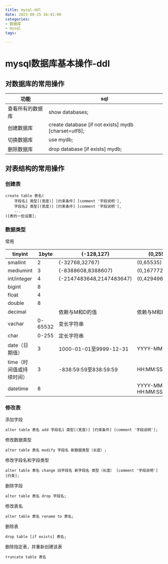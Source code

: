 ```yaml
---
title: mysql-ddl
date: 2023-08-25 16:41:00
categories:
- 数据库
- mysql
tags:

---
```


# mysql数据库基本操作-ddl

## 对数据库的常用操作

| 功能             | sql                                                  |
| ---------------- | ---------------------------------------------------- |
| 查看所有的数据库 | show databases;                                      |
| 创建数据库       | create database [if not exists] mydb [charset=utf8]; |
| 切换数据库       | use mydb;                                            |
| 删除数据库       | drop database [if exists] mydb;                      |

## 对表结构的常用操作

### 创建表

```mysql
create table 表名(
    字段名1 类型[(宽度)] [约束条件] [comment '字段说明'],
    字段名2 类型[(宽度)] [约束条件] [comment '字段说明'],
    ...
)[表的一些设置];
```

### 数据类型

常用

| tinyint                  | 1byte   | (-128,127)               | (0,255)             |
| ------------------------ | ------- | ------------------------ | ------------------- |
| smallint                 | 2       | (-32768,32767)           | (0,65535)           |
| mediumint                | 3       | (-8388608,8388607)       | (0,16777215)        |
| int/integer              | 4       | (-2147483648,2147483647) | (0,4294967295)      |
| bigint                   | 8       |                          |                     |
| float                    | 4       |                          |                     |
| double                   | 8       |                          |                     |
| decimal                  |         | 依赖与M和D的值           | 依赖与M和D的值      |
| vachar                   | 0-65532 | 变长字符串               |                     |
| char                     | 0-255   | 定长字符串               |                     |
| date（日期值）           | 3       | 1000-01-01至9999-12-31   | YYYY-MM-DD          |
| time（时间值或持续时间） | 3       | -838:59:59至838:59:59    | HH:MM:SS            |
| datetime                 | 8       |                          | YYYY-MM-DD HH:MM:SS |

### 修改表

添加字段

```mysql
alter table 表名 add 字段名1 类型[(宽度)] [约束条件] [comment '字段说明'];
```

修改数据类型

```mysql
alter table 表名 modify 字段名 新数据类型（长度）;
```

修改字段名和字段类型

```mysql
alter table 表名 change 旧字段名 新字段名 类型（长度） [comment '字段说明'] [约束];
```

删除字段

```mysql
alter table 表名 drop 字段名;
```

修改表名

```mysql
alter table 表名 rename to 表名;
```

删除表

```mysql
drop table [if exists] 表名;
```

删除指定表，并重新创建该表

```mysql
truncate table 表名
```

